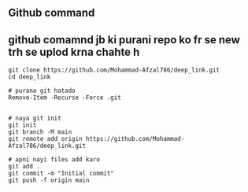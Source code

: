 ## Github command 

## github comamnd jb ki purani repo ko fr se new trh se uplod krna chahte h
````
git clone https://github.com/Mohammad-Afzal786/deep_link.git
cd deep_link

# purana git hatado
Remove-Item -Recurse -Force .git


# naya git init
git init
git branch -M main
git remote add origin https://github.com/Mohammad-Afzal786/deep_link.git

# apni nayi files add karo
git add .
git commit -m "Initial commit"
git push -f origin main
````